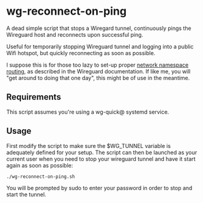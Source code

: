 # wg-reconnect-on-ping

A dead simple script that stops a Wiregard tunnel, continuously pings the
Wireguard host and reconnects upon successful ping.

Useful for temporarily stopping Wireguard tunnel and logging into a public Wifi
hotspot, but quickly reconnecting as soon as possible.

I suppose this is for those too lazy to set-up proper [network namespace
routing](https://www.wireguard.com/netns/), as described in the Wireguard
documentation. If like me, you will "get around to doing that one day", this
might be of use in the meantime.

## Requirements

This script assumes you're using a wg-quick@ systemd service.

## Usage

First modify the script to make sure the $WG_TUNNEL variable is adequately defined for your setup.
The script can then be launched as your current user when you need to stop your wireguard tunnel and have it start again as soon as possible:

`./wg-reconnect-on-ping.sh`

You will be prompted by sudo to enter your password in order to stop and start the tunnel.
